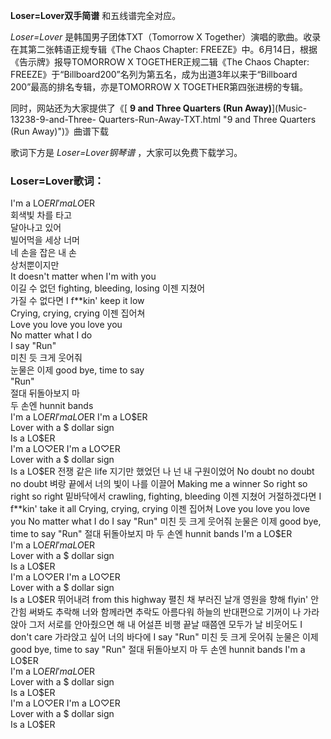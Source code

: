 

**Loser=Lover双手简谱** 和五线谱完全对应。

_Loser=Lover_ 是韩国男子团体TXT（Tomorrow X Together）演唱的歌曲。收录在其第二张韩语正规专辑《The Chaos
Chapter: FREEZE》中。6月14日，根据《告示牌》报导TOMORROW X TOGETHER正规二辑《The Chaos Chapter:
FREEZE》于“Billboard200”名列为第五名，成为出道3年以来于“Billboard 200”最高的排名专辑，亦是TOMORROW X
TOGETHER第四张进榜的专辑。

同时，网站还为大家提供了《[ **9 and Three Quarters (Run Away)**](Music-13238-9-and-Three-
Quarters-Run-Away-TXT.html "9 and Three Quarters \(Run Away\)")》曲谱下载

歌词下方是 _Loser=Lover钢琴谱_ ，大家可以免费下载学习。

### Loser=Lover歌词：

I'm a LO$ER I'm a LO$ER  
회색빛 차를 타고  
달아나고 있어  
빌어먹을 세상 너머  
네 손을 잡은 내 손  
상처뿐이지만  
It doesn't matter when I'm with you  
이길 수 없던 fighting, bleeding, losing 이젠 지쳤어  
가질 수 없다면 I f**kin' keep it low  
Crying, crying, crying 이젠 집어쳐  
Love you love you love you  
No matter what I do  
I say "Run"  
미친 듯 크게 웃어줘  
눈물은 이제 good bye, time to say  
"Run"  
절대 뒤돌아보지 마  
두 손엔 hunnit bands  
I'm a LO$ER  
I'm a LO$ER I'm a LO$ER  
Lover with a $ dollar sign  
Is a LO$ER  
I'm a LO♡ER I'm a LO♡ER  
Lover with a $ dollar sign  
Is a LO$ER  
전쟁 같은 life  
지기만 했었던 나  
넌 내 구원이었어  
No doubt no doubt no doubt  
벼랑 끝에서  
너의 빛이 나를 이끌어  
Making me a winner  
So right so right so right  
밑바닥에서 crawling, fighting, bleeding 이젠 지쳤어  
거절하겠다면 I f**kin' take it all  
Crying, crying, crying 이젠 집어쳐  
Love you love you love you  
No matter what I do  
I say "Run"  
미친 듯 크게 웃어줘  
눈물은 이제 good bye, time to say  
"Run"  
절대 뒤돌아보지 마  
두 손엔 hunnit bands  
I'm a LO$ER  
I'm a LO$ER I'm a LO$ER  
Lover with a $ dollar sign  
Is a LO$ER  
I'm a LO♡ER I'm a LO♡ER  
Lover with a $ dollar sign  
Is a LO$ER  
뛰어내려 from this highway  
펼친 채 부러진 날개  
영원을 향해 flyin'  
안간힘 써봐도 추락해  
너와 함께라면  
추락도 아름다워  
하늘의 반대편으로  
기꺼이 나 가라앉아  
그저 서로를 안아줬으면 해  
내 어설픈 비행 끝날 때쯤엔  
모두가 날 비웃어도 I don't care  
가라앉고 싶어 너의 바다에  
I say "Run"  
미친 듯 크게 웃어줘  
눈물은 이제 good bye, time to say  
"Run"  
절대 뒤돌아보지 마  
두 손엔 hunnit bands  
I'm a LO$ER  
I'm a LO$ER I'm a LO$ER  
Lover with a $ dollar sign  
Is a LO$ER  
I'm a LO♡ER I'm a LO♡ER  
Lover with a $ dollar sign  
Is a LO$ER

